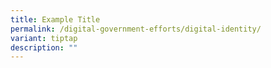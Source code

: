 ```yaml
---
title: Example Title
permalink: /digital-government-efforts/digital-identity/
variant: tiptap
description: ""
---
```

